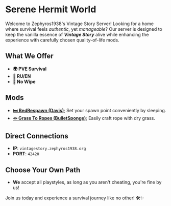 # Serene Hermit World

Welcome to Zephyros1938's Vintage Story Server!
Looking for a home where survival feels *authentic*, yet *manageable*? Our server is designed to keep the vanilla essence of ***Vintage Story*** alive while enhancing the experience with carefully chosen quality-of-life mods.

## What We Offer
- **🌍 PVE Survival**
- **📙 RU/EN**
- **🌟 No Wipe**

## Mods
- [**🛏 BedRespawn (Davis)**](https://mods.vintagestory.at/bedrespawnner); Set your spawn point conveniently by sleeping.
- [**🪢 Grass To Ropes (BulletSponge)**](https://mods.vintagestory.at/show/mod/16830); Easily craft rope with dry grass.

## Direct Connections
- **IP**: `vintagestory.zephyros1938.org`
- **PORT**: `42420`

## Choose Your Own Path
- **We** accept all playstyles, as long as you aren't cheating, you're fine by us!

Join us today and experience a survival journey like no other! 🛠✨